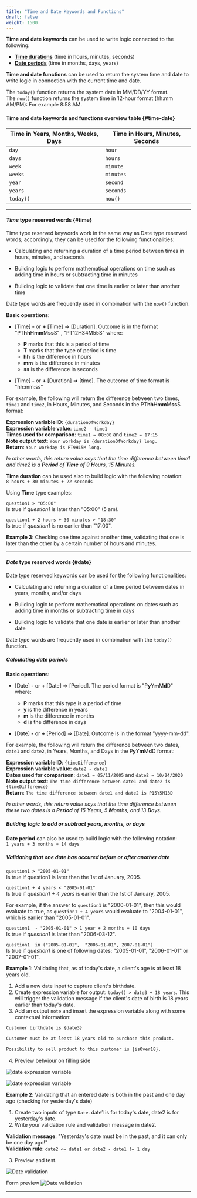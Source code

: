 ```yaml
---
title: "Time and Date Keywords and Functions"
draft: false
weight: 1500
---
```


**Time and date keywords** can be used to write logic connected to the following:

* [**Time durations**](#time) (time in hours, minutes, seconds)
* [**Date periods**](#date) (time in months, days, years)


**Time and date functions** can be used to return the system time and date to write logic in connection with the current time and date.

The `today()` function returns the system date in MM/DD/YY format.  
The `now()` function returns the system time in 12-hour format (hh:mm AM/PM): For example 8:58 AM.

#### Time and date keywords and functions overview table {#time-date}

| Time in Years, Months, Weeks, Days    |  Time in Hours, Minutes, Seconds  |
|---------------------------------------|-----------------------------------|
| `day`                                 |  `hour`                           |
| `days`                                |  `hours`                          |
| `week`                                |  `minute`                         |
| `weeks`                               |  `minutes`                        |
| `year`                                |  `second`                         |
| `years`                               |  `seconds`                        |
| `today()`                             |  `now()`                          |


<!--For example use cases, see [Working With Response Types and Structures](/content/response-types/working-with-types.md)-->
---

#### _Time_ type reserved words {#time}

Time type reserved keywords work in the same way as Date type reserved words; accordingly, they can be used for the following functionalities:

* Calculating and returning a duration of a time period between times in hours, minutes, and seconds

* Building logic to perform mathematical operations on time such as adding time in hours or subtracting time in minutes

* Building logic to validate that one time is earlier or later than another time

Date type words are frequently used in combination with the `now()` function.

**Basic operations**:  

* [Time] **-** or **+** [Time] => [Duration]. Outcome is in the format "PT**hh**H**mm**M**ss**S" , "PT12H34M55S" where:
  * **P** marks that this is a period of time
  * **T** marks that the type of period is time
  * **hh** is the difference in hours
  * **mm** is the difference in minutes
  * **ss** is the difference in seconds

* [Time] **-** or **+** [Duration] => [time]. The outcome of time format is "hh:mm:ss"

For example, the following will return the difference between two times, `time1` and `time2`, in Hours, Minutes, and Seconds in the PT**hh**H**mm**M**ss**S format:

**Expression variable ID**: `{durationOfWorkday}`  
**Expression variable value**: `time2 - time1`  
**Times used for comparison**: `time1 = 08:00` and `time2 = 17:15`  
**Note output text**: `Your workday is {durationOfWorkday} long.`  
**Return**: `Your workday is PT9H15M long.`

*In other words, this return value says that the time difference between time1 and time2 is a **Period** of **Time** of 9 **H**ours, 15 **M**inutes.*

**Time duration** can be used also to build logic with the following notation:  
`8 hours + 30 minutes + 22 seconds`

Using **Time** type examples:

`question1 > "05:00"`  
Is true if *question1* is later than "05:00" (5 am).

`question1 + 2 hours + 30 minutes > "18:30"`  
Is true if *question1* is no earlier than "17:00".

**Example 3**: Checking one time against another time, validating that one is later than the other by a certain number of hours and minutes.

---

#### _Date_ type reserved words {#date}

Date type reserved keywords can be used for the following functionalities:

* Calculating and returning a duration of a time period between dates in years, months, and/or days

* Building logic to perform mathematical operations on dates such as adding time in months or subtracting time in days

* Building logic to validate that one date is earlier or later than another date

Date type words are frequently used in combination with the `today()` function.

##### Calculating date periods

**Basic operations**:  

* [Date] **-** or **+** [Date] => [Period]. The period format is "P**y**Y**m**M**d**D" where:

  * **P** marks that this type is a period of time
  * **y** is the difference in years  
  * **m** is the difference in months
  * **d** is the difference in days

* [Date] **-** or **+** [Period] => [Date]. Outcome is in the format "yyyy-mm-dd".

For example, the following will return the difference between two dates, `date1` and `date2`, in Years, Months, and Days in the P**y**Y**m**M**d**D format:

**Expression variable ID**: `{timeDifference}`  
**Expression variable value**: `date2 - date1`  
**Dates used for comparison**: `date1 = 05/11/2005` and `date2 = 10/24/2020`  
**Note output text**: `The time difference between date1 and date2 is {timeDifference}`  
**Return**: `The time difference between date1 and date2 is P15Y5M13D`

*In other words, this return value says that the time difference between these two dates is a **Period** of 15 **Y**ears, 5 **M**onths, and 13 **D**ays.*

##### Building logic to add or subtract years, months, or days

**Date period** can also be used to build logic with the following notation:  
 `1 years + 3 months + 14 days`

##### Validating that one date has occured before or after another date

`question1 > "2005-01-01" `  
Is true if question1 is later than the 1st of January, 2005.

`question1 + 4 years < "2005-01-01" `  
Is true if *question1 + 4 years* is earlier than the 1st of January, 2005.  

For example, if the answer to `question1` is "2000-01-01", then this would evaluate to true, as `question1 + 4 years`  would evaluate to "2004-01-01", which is earlier than "2005-01-01".

`question1  - "2005-01-01" > 1 year + 2 months + 10 days`  
Is true if *question1* is later than "2006-03-12".

`question1  in ("2005-01-01",  "2006-01-01", 2007-01-01")`  
Is true if *question1* is one of following dates: "2005-01-01", "2006-01-01" or "2007-01-01".

**Example 1**: Validating that, as of today's date, a client's age is at least 18 years old.

1. Add a new date input to capture client's birthdate.
2. Create expression variable for output: `today() > date3 + 18 years`. This will trigger the validation message if the client's date of birth is 18 years earlier than today's date.
3. Add an output `note` and insert the expression variable along with some contextual information:

```markdown
Customer birthdate is {date3}

Customer must be at least 18 years old to purchase this product.

Possibility to sell product to this customer is {isOver18}.
```

4. Preview behviour on filling side

![date expression variable](/images/date-expression-variable2.png)

![date expression variable](/images/date-expression-variable1.png)

**Example 2**: Validating that an entered date is both in the past and one day ago (checking for yesterday's date)

1. Create two inputs of type `Date`. date1 is for today's date, date2 is for yesterday's date.
2. Write your validation rule and validation message in date2.

**Validation message**: "Yesterday's date must be in the past, and it can only be one day ago!"  
**Validation rule**: `date2 <= date1 or date2 - date1 != 1 day`  

3. Preview and test.

![Date validation](/images/date-validation.png)

Form preview
![Date validation](/images/date-validation2.png)

---
